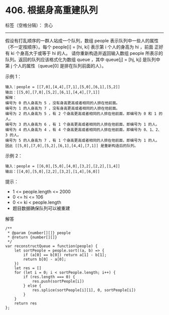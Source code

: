 ﻿# 406. 根据身高重建队列

标签（空格分隔）： 贪心

---

假设有打乱顺序的一群人站成一个队列，数组 people 表示队列中一些人的属性（不一定按顺序）。每个 people[i] = [hi, ki] 表示第 i 个人的身高为 hi ，前面 正好 有 ki 个身高大于或等于 hi 的人。
请你重新构造并返回输入数组 people 所表示的队列。返回的队列应该格式化为数组 queue ，其中 queue[j] = [hj, kj] 是队列中第 j 个人的属性（queue[0] 是排在队列前面的人）。

示例 1：

    输入：people = [[7,0],[4,4],[7,1],[5,0],[6,1],[5,2]]
    输出：[[5,0],[7,0],[5,2],[6,1],[4,4],[7,1]]
    解释：
    编号为 0 的人身高为 5 ，没有身高更高或者相同的人排在他前面。
    编号为 1 的人身高为 7 ，没有身高更高或者相同的人排在他前面。
    编号为 2 的人身高为 5 ，有 2 个身高更高或者相同的人排在他前面，即编号为 0 和 1 的人。
    编号为 3 的人身高为 6 ，有 1 个身高更高或者相同的人排在他前面，即编号为 1 的人。
    编号为 4 的人身高为 4 ，有 4 个身高更高或者相同的人排在他前面，即编号为 0、1、2、3 的人。
    编号为 5 的人身高为 7 ，有 1 个身高更高或者相同的人排在他前面，即编号为 1 的人。
    因此 [[5,0],[7,0],[5,2],[6,1],[4,4],[7,1]] 是重新构造后的队列。

示例 2：

    输入：people = [[6,0],[5,0],[4,0],[3,2],[2,2],[1,4]]
    输出：[[4,0],[5,0],[2,2],[3,2],[1,4],[6,0]]

提示：

 - 1 <= people.length <= 2000
 - 0 <= hi <= 106
 - 0 <= ki < people.length
 - 题目数据确保队列可以被重建

解答

    /**
     * @param {number[][]} people
     * @return {number[][]}
     */
    var reconstructQueue = function(people) {
        let sortPeople = people.sort((a, b) => {
            if (a[0] == b[0]) return a[1] - b[1];
            return b[0] - a[0];
        })
        let res = []
        for (let i = 0; i < sortPeople.length; i++) {
            if (res.length === 0) {
                res.push(sortPeople[i])
            } else {
                res.splice(sortPeople[i][1], 0, sortPeople[i])
            }
        }
        return res
    };
